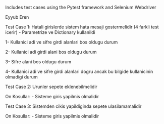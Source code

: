 Includes test cases using the Pytest framework and Selenium Webdriver

Eyyub Eren

Test Case 1: Hatali girislerde sistem hata mesaji gostermelidir (4 farkli test icerir) - Parametrize ve Dictionary kullanildi 

1- Kullanici adi ve sifre girdi alanlari bos oldugu durum 

2- Kullanici adi girdi alani bos oldugu durum

3- Sifre alani bos oldugu durum

4- Kullanici adi ve sifre girdi alanlari dogru ancak bu bilgide kullanicinin olmadigi durum


Test Case 2: Urunler sepete eklenebilmelidir

On Kosullar: - Sisteme giris yapilmis olmalidir
      
      
Test Case 3: Sistemden cikis yapildiginda sepete ulasilamamalidir

On Kosullar: - Sisteme giris yapilmis olmalidir
